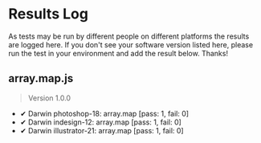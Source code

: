 # Results Log

As tests may be run by different people on different platforms the results are logged here. If you don't see your software version listed here, please run the test in your environment and add the result below. Thanks!

## array.map.js

> Version 1.0.0

- ✔ Darwin photoshop-18: array.map [pass: 1, fail: 0]
- ✔ Darwin indesign-12: array.map [pass: 1, fail: 0]
- ✔ Darwin illustrator-21: array.map [pass: 1, fail: 0]
